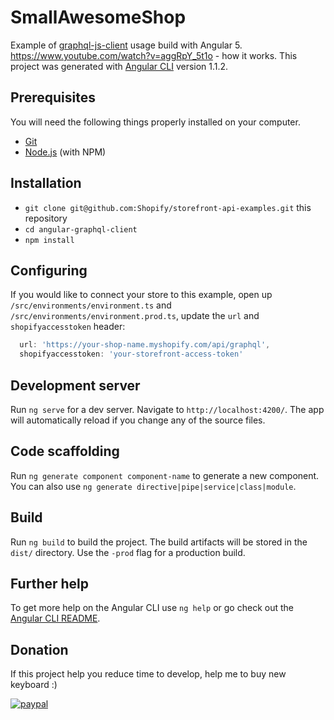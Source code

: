 # SmallAwesomeShop

Example of [graphql-js-client](https://github.com/Shopify/graphql-js-client) usage build with Angular 5.
https://www.youtube.com/watch?v=aggRpY_5t1o - how it works.
This project was generated with [Angular CLI](https://github.com/angular/angular-cli) version 1.1.2.


## Prerequisites

You will need the following things properly installed on your computer.

* [Git](https://git-scm.com/)
* [Node.js](https://nodejs.org/) (with NPM)

## Installation

* `git clone git@github.com:Shopify/storefront-api-examples.git` this repository
* `cd angular-graphql-client`
* `npm install`

## Configuring

If you would like to connect your store to this example, open up `/src/environments/environment.ts` and `/src/environments/environment.prod.ts`, update the `url` and `shopifyaccesstoken` header:
```js
  url: 'https://your-shop-name.myshopify.com/api/graphql',
  shopifyaccesstoken: 'your-storefront-access-token'
```

## Development server

Run `ng serve` for a dev server. Navigate to `http://localhost:4200/`. The app will automatically reload if you change any of the source files.

## Code scaffolding

Run `ng generate component component-name` to generate a new component. You can also use `ng generate directive|pipe|service|class|module`.

## Build

Run `ng build` to build the project. The build artifacts will be stored in the `dist/` directory. Use the `-prod` flag for a production build.

## Further help

To get more help on the Angular CLI use `ng help` or go check out the [Angular CLI README](https://github.com/angular/angular-cli/blob/master/README.md).

## Donation

If this project help you reduce time to develop, help me to buy new keyboard :) 

[![paypal](https://www.paypalobjects.com/en_US/i/btn/btn_donateCC_LG.gif)](https://www.paypal.com/cgi-bin/webscr?cmd=_s-xclick&hosted_button_id=BHQHZ4FJKNTJN)

